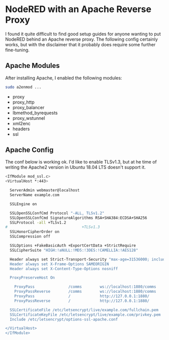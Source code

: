 # NodeRED with an Apache Reverse Proxy

I found it quite difficult to find good setup guides for anyone wanting to put NodeRED behind an Apache reverse proxy. The following config certainly works, but with the disclaimer that it probably does require some further fine-tuning.

## Apache Modules

After installing Apache, I enabled the following modules:

```bash
sudo a2enmod ...
```

* proxy
* proxy_http
* proxy_balancer
* lbmethod_byrequests
* proxy_wstunnel
* xml2enc
* headers
* ssl

## Apache Config

The conf below is working ok. I'd like to enable TLSv1.3, but at he time of writing the Apache2 version in Ubuntu 18.04 LTS doesn't support it.

```bash
<IfModule mod_ssl.c>
<VirtualHost *:443>

  ServerAdmin webmaster@localhost
  ServerName example.com

  SSLEngine on

  SSLOpenSSLConfCmd Protocol "-ALL, TLSv1.2"
  SSLOpenSSLConfCmd SignatureAlgorithms RSA+SHA384:ECDSA+SHA256
  SSLProtocol -all +TLSv1.2
#                                 +TLSv1.3
  SSLHonorCipherOrder on
  SSLCompression off

  SSLOptions +FakeBasicAuth +ExportCertData +StrictRequire
  SSLCipherSuite "HIGH:!aNULL:!MD5:!3DES:!CAMELLIA:!AES128"

  Header always set Strict-Transport-Security "max-age=31536000; includeS$
  Header always set X-Frame-Options SAMEORIGIN
  Header always set X-Content-Type-Options nosniff

  ProxyPreserveHost On

	ProxyPass               /comms        ws://localhost:1880/comms
	ProxyPassReverse        /comms        ws://localhost:1880/comms
	ProxyPass               /             http://127.0.0.1:1880/
	ProxyPassReverse        /             http://127.0.0.1:1880/

  SSLCertificateFile /etc/letsencrypt/live/example.com/fullchain.pem
  SSLCertificateKeyFile /etc/letsencrypt/live/example.com/privkey.pem
  Include /etc/letsencrypt/options-ssl-apache.conf

</VirtualHost>
</IfModule>
```
